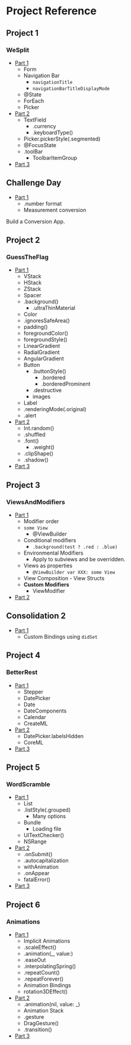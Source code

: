 #  Project Reference

## Project 1

### WeSplit

* [Part 1](https://www.hackingwithswift.com/100/swiftui/16)
	* Form
	* Navigation Bar
		* `navigationTitle`
		* `navigationBarTitleDisplayMode`
	* @State
	* ForEach
	* Picker
* [Part 2](https://www.hackingwithswift.com/100/swiftui/17)
	* TextField
		* .currency  
		* .keyboardType()
	* Picker.pickerStyle(.segmented)
	* @FocusState
	* .toolBar
		* ToolbarItemGroup
* [Part 3](https://www.hackingwithswift.com/100/swiftui/18)

## Challenge Day

* [Part 1](https://www.hackingwithswift.com/100/swiftui/19)
    * .number format
    * Measurement conversion

Build a Conversion App.

## Project 2

### GuessTheFlag

* [Part 1](https://www.hackingwithswift.com/100/swiftui/20)
	* VStack
	* HStack
	* ZStack
	* Spacer
	* .background()
		* .ultraThinMaterial 
	* Color
	* .ignoresSafeArea()
	* padding() 
	* foregroundColor()
	* foregroundStyle()
	* LinearGradient
	* RadialGradient
	* AngularGradient
	* Button
		* .buttonStyle()
			* .bordered
			* .borderedProminent
		* .destructive 
		* images
	* Label
	* .renderingMode(.original)
	* .alert
* [Part 2](https://www.hackingwithswift.com/100/swiftui/21)
	* Int.random() 
	* .shuffled
	* .font()
		* .weight()
	* .clipShape()
	* .shadow() 
* [Part 3](https://www.hackingwithswift.com/100/swiftui/22)

## Project 3

### ViewsAndModifiers

* [Part 1](https://www.hackingwithswift.com/100/swiftui/23)
	* Modifier order
	* `some View`
		* @ViewBuilder
	* Conditional modifiers
		* `.background(test ? .red : .blue)`
	* Environmental Modifiers
		* Apply to subviews and be overridden.
	* Views as properties
		* `@ViewBuilder var XXX: some View` 
	* View Composition - View Structs
	* **Custom Modifiers**
		* ViewModifier    
* [Part 2](https://www.hackingwithswift.com/100/swiftui/24)

## Consolidation 2

* [Part 1](https://www.hackingwithswift.com/100/swiftui/25)
	* Custom Bindings using `didSet` 

## Project 4

### BetterRest

* [Part 1](https://www.hackingwithswift.com/100/swiftui/26)
	* Stepper 
	* DatePicker
	* Date
	* DateComponents
	* Calendar
	* CreateML
* [Part 2](https://www.hackingwithswift.com/100/swiftui/27)
	* DatePicker.labelsHidden
	* CoreML 
* [Part 3](https://www.hackingwithswift.com/100/swiftui/28)

## Project 5

### WordScramble

* [Part 1](https://www.hackingwithswift.com/100/swiftui/29)
	* List
	* .listStyle(.grouped)
		* Many options 
	* Bundle
		* Loading file  
	* UITextChecker()
	* NSRange
* [Part 2](https://www.hackingwithswift.com/100/swiftui/30)
	* .onSubmit()
	* .autocapitalization
	* withAnimation
	* .onAppear
	* fatalError() 
* [Part 3](https://www.hackingwithswift.com/100/swiftui/31)

## Project 6

### Animations

* [Part 1](https://www.hackingwithswift.com/100/swiftui/32)
	* Implicit Animations
	* .scaleEffect()
	* .animation(_, value:) 
	* .easeOut
	* .interpolatingSpring()
	* .repeatCount()
	* .repeatForever()
	* Animation Bindings
	*  rotation3DEffect()
* [Part 2](https://www.hackingwithswift.com/100/swiftui/33)
	* .animation(nil, value: _)
	* Animation Stack 
	* .gesture
	* DragGesture()
	* .transition()
* [Part 3](https://www.hackingwithswift.com/100/swiftui/34)
